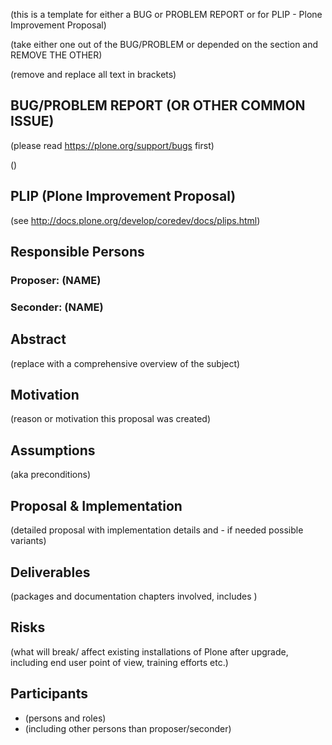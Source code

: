 (this is a template for either a BUG or PROBLEM REPORT or for PLIP - Plone Improvement Proposal)

(take either one out of the BUG/PROBLEM or depended on the section and REMOVE THE OTHER)

(remove and replace all text in brackets)

## BUG/PROBLEM REPORT (OR OTHER COMMON ISSUE)

(please read https://plone.org/support/bugs first)

()

## PLIP (Plone Improvement Proposal)

(see http://docs.plone.org/develop/coredev/docs/plips.html)

## Responsible Persons

### Proposer: (NAME)

### Seconder: (NAME)

## Abstract

(replace with a comprehensive overview of the subject)

## Motivation

(reason or motivation this proposal was created)

## Assumptions

(aka preconditions)

## Proposal & Implementation

(detailed proposal with implementation details and - if needed possible variants)

## Deliverables

(packages and documentation chapters involved, includes )

## Risks

(what will break/ affect existing installations of Plone after upgrade, including end user point of view, training efforts etc.)

## Participants

- (persons and roles)
- (including other persons than proposer/seconder)
